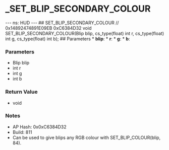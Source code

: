 # _SET_BLIP_SECONDARY_COLOUR

--- ns: HUD --- ## SET_BLIP_SECONDARY_COLOUR  // 0x14892474891E09EB 0xC6384D32 void SET_BLIP_SECONDARY_COLOUR(Blip blip, cs_type(float) int r, cs_type(float) int g, cs_type(float) int b);   ## Parameters * **blip**: * **r**: * **g**: * **b**:

### Parameters
* Blip blip
* int r
* int g
* int b

### Return Value
* void

### Notes
* AP Hash: 0x0xC6384D32
* Build: 811
* Can be used to give blips any RGB colour with SET_BLIP_COLOUR(blip, 84).

